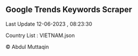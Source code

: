 

## Google Trends Keywords Scraper 
 
Last Update 12-06-2023 , 08:23:30

Country List :
VIETNAM.json



© Abdul Muttaqin 
